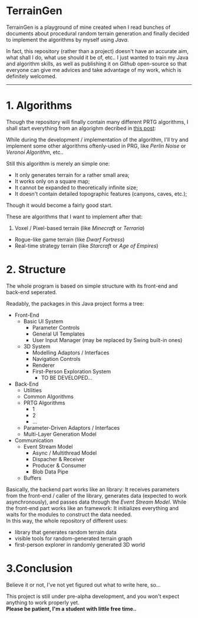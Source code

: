 # TerrainGen

TerrainGen is a playground of mine created when I read bunches of documents about procedural random terrain generation and finally decided to implement the algorithms by myself using *Java*.

In fact, this repository (rather than a project) doesn't have an accurate aim, what shall I do, what use should it be of, etc.. I just wanted to train my Java and algorithm skills, as well as publishing it on *Github* open-source so that everyone can give me advices and take advantage of my work, which is definitely welcomed.

---

# 1. Algorithms

Though the repository will finally contain many different PRTG algorithms, I shall start everything from an algorighm decribed in [this post][algorithm-1]:

[algorithm-1]: http://www-cs-students.stanford.edu/~amitp/game-programming/polygon-map-generation/

While during the development / implementation of the algorithm, I'll try and implement some other algorithms oftenly-used in PRG, like *Perlin Noise* or *Veronoi Algorithm*, etc..

Still this algorithm is merely an simple one:
  
* It only generates terrain for a rather small area;
* It works only on a square map;
* It cannot be expanded to theoretically infinite size;
* It doesn't contain detailed topographic features (canyons, caves, etc.);

Though it would become a fairly good start. 
 
These are algorithms that I want to implement after that:

1. Voxel / Pixel-based terrain (like *Minecraft* or *Terraria*)
* Rogue-like game terrain (like *Dwarf Fortress*)
* Real-time strategy terrain (like *Starcraft* or *Age of Empires*)

# 2. Structure

The whole program is based on simple structure with its front-end and back-end seperated.

Readably, the packages in this Java project forms a tree:

* Front-End
	* Basic UI System
		* Parameter Controls
		* General UI Templates
		* User Input Manager (may be replaced by Swing built-in ones) 
	* 3D System
		* Modelling Adaptors / Interfaces
		* Navigation Controls
		* Renderer
		* First-Person Exploration System
			* TO BE DEVELOPED...
* Back-End
	* Utilities
	* Common Algorithms
	* PRTG Algorithms
		* 1
		* 2
		* ...
	* Parameter-Driven Adaptors / Interfaces
	* Multi-Layer Generation Model
* Communication
	* Event Stream Model
		* Async / Multithread Model
		* Dispacher & Receiver
		* Producer & Consumer
		* Blob Data Pipe
	* Buffers

Basically, the backend part works like an library: It receives parameters from the front-end / caller of the library, generates data (expected to work asynchronously), and passes data through the *Event Stream Model*. While the front-end part works like an framework: It initializes everything and waits for the modules to construct the data needed.  
In this way, the whole repository of different uses:

* library that generates random terrain data
* visible tools for random-generated terrain graph
* first-person explorer in randomly generated 3D world

# 3.Conclusion

Believe it or not, I've not yet figured out what to write here, so...

This project is still under pre-alpha development, and you won't expect anything to work properly yet.   
**Please be patient, I'm a student with little free time..**